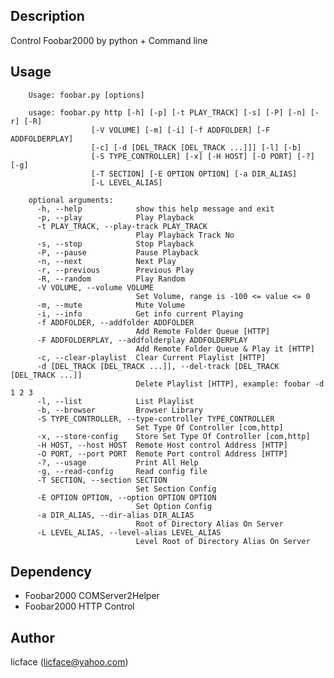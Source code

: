 Description
----------------------
Control Foobar2000 by python + Command line

Usage
-----------
		Usage: foobar.py [options]

		usage: foobar.py http [-h] [-p] [-t PLAY_TRACK] [-s] [-P] [-n] [-r] [-R]
                      [-V VOLUME] [-m] [-i] [-f ADDFOLDER] [-F ADDFOLDERPLAY]
                      [-c] [-d [DEL_TRACK [DEL_TRACK ...]]] [-l] [-b]
                      [-S TYPE_CONTROLLER] [-x] [-H HOST] [-O PORT] [-?] [-g]
                      [-T SECTION] [-E OPTION OPTION] [-a DIR_ALIAS]
                      [-L LEVEL_ALIAS]

		optional arguments:
		  -h, --help            show this help message and exit
		  -p, --play            Play Playback
		  -t PLAY_TRACK, --play-track PLAY_TRACK
		                        Play Playback Track No
		  -s, --stop            Stop Playback
		  -P, --pause           Pause Playback
		  -n, --next            Next Play
		  -r, --previous        Previous Play
		  -R, --random          Play Random
		  -V VOLUME, --volume VOLUME
		                        Set Volume, range is -100 <= value <= 0
		  -m, --mute            Mute Volume
		  -i, --info            Get info current Playing
		  -f ADDFOLDER, --addfolder ADDFOLDER
		                        Add Remote Folder Queue [HTTP]
		  -F ADDFOLDERPLAY, --addfolderplay ADDFOLDERPLAY
		                        Add Remote Folder Queue & Play it [HTTP]
		  -c, --clear-playlist  Clear Current Playlist [HTTP]
		  -d [DEL_TRACK [DEL_TRACK ...]], --del-track [DEL_TRACK [DEL_TRACK ...]]
		                        Delete Playlist [HTTP], example: foobar -d 1 2 3
		  -l, --list            List Playlist
		  -b, --browser         Browser Library
		  -S TYPE_CONTROLLER, --type-controller TYPE_CONTROLLER
		                        Set Type Of Controller [com,http]
		  -x, --store-config    Store Set Type Of Controller [com,http]
		  -H HOST, --host HOST  Remote Host control Address [HTTP]
		  -O PORT, --port PORT  Remote Port control Address [HTTP]
		  -?, --usage           Print All Help
		  -g, --read-config     Read config file
		  -T SECTION, --section SECTION
		                        Set Section Config
		  -E OPTION OPTION, --option OPTION OPTION
		                        Set Option Config
		  -a DIR_ALIAS, --dir-alias DIR_ALIAS
		                        Root of Directory Alias On Server
		  -L LEVEL_ALIAS, --level-alias LEVEL_ALIAS
		                        Level Root of Directory Alias On Server

Dependency
------------------
+ Foobar2000 COMServer2Helper
+ Foobar2000 HTTP Control

Author
-----------
licface (licface@yahoo.com)